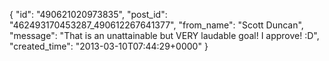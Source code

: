  {
   "id": "490621020973835",
   "post_id": "462493170453287_490612267641377",
   "from_name": "Scott Duncan",
   "message": "That is an unattainable but VERY laudable goal! I approve! :D",
   "created_time": "2013-03-10T07:44:29+0000"
 }
